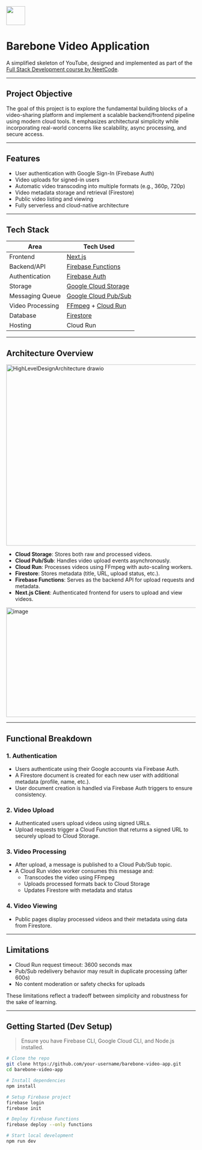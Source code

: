 <img src="https://github.com/user-attachments/assets/753ebea5-5721-4c9e-a920-f7387b9b4e83" width="50">

# Barebone Video Application

A simplified skeleton of YouTube, designed and implemented as part of the [Full Stack Development course by NeetCode](https://neetcode.io/courses/full-stack-dev/0).

---

## Project Objective

The goal of this project is to explore the fundamental building blocks of a video-sharing platform and implement a scalable backend/frontend pipeline using modern cloud tools. It emphasizes architectural simplicity while incorporating real-world concerns like scalability, async processing, and secure access.

---

## Features

-  User authentication with Google Sign-In (Firebase Auth)
-  Video uploads for signed-in users
-  Automatic video transcoding into multiple formats (e.g., 360p, 720p)
-  Video metadata storage and retrieval (Firestore)
-  Public video listing and viewing
-  Fully serverless and cloud-native architecture

---

## Tech Stack

| Area                 | Tech Used                                                                 |
|----------------------|---------------------------------------------------------------------------|
| Frontend             | [Next.js](https://nextjs.org/)                                            |
| Backend/API          | [Firebase Functions](https://firebase.google.com/docs/functions)          |
| Authentication       | [Firebase Auth](https://firebase.google.com/docs/auth)                    |
| Storage              | [Google Cloud Storage](https://cloud.google.com/storage)                  |
| Messaging Queue      | [Google Cloud Pub/Sub](https://cloud.google.com/pubsub)                   |
| Video Processing     | [FFmpeg](https://ffmpeg.org/) + [Cloud Run](https://cloud.run/)           |
| Database             | [Firestore](https://firebase.google.com/docs/firestore)                   |
| Hosting              | Cloud Run                                                                 |

---

## Architecture Overview

<img width="741" height="481" alt="HighLevelDesignArchitecture drawio" src="https://github.com/user-attachments/assets/b391be50-5df0-46d5-8e36-443fd8b88453" />

- **Cloud Storage**: Stores both raw and processed videos.
- **Cloud Pub/Sub**: Handles video upload events asynchronously.
- **Cloud Run**: Processes videos using FFmpeg with auto-scaling workers.
- **Firestore**: Stores metadata (title, URL, upload status, etc.).
- **Firebase Functions**: Serves as the backend API for upload requests and metadata.
- **Next.js Client**: Authenticated frontend for users to upload and view videos.

<img width="1071" height="291" alt="image" src="https://github.com/user-attachments/assets/7dd917d4-099e-4a04-bb8d-cd82b057235a" />

---

## Functional Breakdown

### 1. **Authentication**
- Users authenticate using their Google accounts via Firebase Auth.
- A Firestore document is created for each new user with additional metadata (profile, name, etc.).
- User document creation is handled via Firebase Auth triggers to ensure consistency.

### 2. **Video Upload**
- Authenticated users upload videos using signed URLs.
- Upload requests trigger a Cloud Function that returns a signed URL to securely upload to Cloud Storage.

### 3. **Video Processing**
- After upload, a message is published to a Cloud Pub/Sub topic.
- A Cloud Run video worker consumes this message and:
  - Transcodes the video using FFmpeg
  - Uploads processed formats back to Cloud Storage
  - Updates Firestore with metadata and status

### 4. **Video Viewing**
- Public pages display processed videos and their metadata using data from Firestore.

---

## Limitations

- Cloud Run request timeout: 3600 seconds max
- Pub/Sub redelivery behavior may result in duplicate processing (after 600s)
- No content moderation or safety checks for uploads

These limitations reflect a tradeoff between simplicity and robustness for the sake of learning.

---

## Getting Started (Dev Setup)

> Ensure you have Firebase CLI, Google Cloud CLI, and Node.js installed.

```bash
# Clone the repo
git clone https://github.com/your-username/barebone-video-app.git
cd barebone-video-app

# Install dependencies
npm install

# Setup Firebase project
firebase login
firebase init

# Deploy Firebase Functions
firebase deploy --only functions

# Start local development
npm run dev
